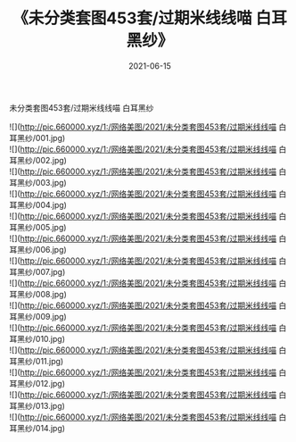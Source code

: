 ﻿---
layout: post
title:  《未分类套图453套/过期米线线喵 白耳黑纱》
date:   2021-06-15
img: http://pic.660000.xyz/1:/网络美图/2021/未分类套图453套/过期米线线喵 白耳黑纱/000.jpg
categories: [美女, 清纯, 唯美]
---

未分类套图453套/过期米线线喵 白耳黑纱

 ![](http://pic.660000.xyz/1:/网络美图/2021/未分类套图453套/过期米线线喵 白耳黑纱/001.jpg) <br>![](http://pic.660000.xyz/1:/网络美图/2021/未分类套图453套/过期米线线喵 白耳黑纱/002.jpg) <br>![](http://pic.660000.xyz/1:/网络美图/2021/未分类套图453套/过期米线线喵 白耳黑纱/003.jpg) <br>![](http://pic.660000.xyz/1:/网络美图/2021/未分类套图453套/过期米线线喵 白耳黑纱/004.jpg) <br>![](http://pic.660000.xyz/1:/网络美图/2021/未分类套图453套/过期米线线喵 白耳黑纱/005.jpg) <br>![](http://pic.660000.xyz/1:/网络美图/2021/未分类套图453套/过期米线线喵 白耳黑纱/006.jpg) <br>![](http://pic.660000.xyz/1:/网络美图/2021/未分类套图453套/过期米线线喵 白耳黑纱/007.jpg) <br>![](http://pic.660000.xyz/1:/网络美图/2021/未分类套图453套/过期米线线喵 白耳黑纱/008.jpg) <br>![](http://pic.660000.xyz/1:/网络美图/2021/未分类套图453套/过期米线线喵 白耳黑纱/009.jpg) <br>![](http://pic.660000.xyz/1:/网络美图/2021/未分类套图453套/过期米线线喵 白耳黑纱/010.jpg) <br>![](http://pic.660000.xyz/1:/网络美图/2021/未分类套图453套/过期米线线喵 白耳黑纱/011.jpg) <br>![](http://pic.660000.xyz/1:/网络美图/2021/未分类套图453套/过期米线线喵 白耳黑纱/012.jpg) <br>![](http://pic.660000.xyz/1:/网络美图/2021/未分类套图453套/过期米线线喵 白耳黑纱/013.jpg) <br>![](http://pic.660000.xyz/1:/网络美图/2021/未分类套图453套/过期米线线喵 白耳黑纱/014.jpg) <br>